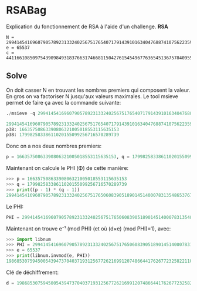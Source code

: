 # RSABag
Explication du fonctionnement de RSA à l'aide d'un challenge.
**RSA**
```
N = 299414541696079057892313324025675176540717914391016340476887410756223595067
e = 65537
c = 4411661085097543909849318376631746681150427615454967763654513675784095561
```

## Solve
On doit casser N en trouvant les nombres premiers qui composent la valeur.
En gros on va factoriser N jusqu'aux valeurs maximales.
Le tool msieve permet de faire ça avec la commande suivante: 
```py
./msieve -q 299414541696079057892313324025675176540717914391016340476887410756223595067

299414541696079057892313324025675176540717914391016340476887410756223595067
p38: 16635750863390806321005018553115635153
p38: 17998258338611020155099256716570289739
```
Donc on a nos deux nombres premiers:
```py
p = 16635750863390806321005018553115635153, q = 17998258338611020155099256716570289739
```
Maintenant on calcule le PHI (Φ) de cette manière:
```py
>>> p = 16635750863390806321005018553115635153
>>> q = 17998258338611020155099256716570289739
>>> print((p - 1) * (q - 1))
299414541696079057892313324025675176506083905189014514000783135486537670176
```
Le PHI:
```py
PHI = 299414541696079057892313324025675176506083905189014514000783135486537670176
```
Maintenant on trouve e⁻¹ (mod PHI) (et où (d×e) (mod PHI)=1), avec:
```py
>>> import libnum
>>> PHI = 299414541696079057892313324025675176506083905189014514000783135486537670176
>>> e = 65537
>>> print(libnum.invmod(e, PHI))
198685307594500543947370403719312567726216991207486644176267723258221107745
```
Clé de déchiffrement:
```py
d = 198685307594500543947370403719312567726216991207486644176267723258221107745
```
